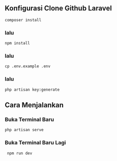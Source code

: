 ## Konfigurasi Clone Github Laravel
    composer install
### lalu

    npm install
### lalu
    cp .env.example .env

### lalu
    php artisan key:generate


## Cara Menjalankan
### Buka Terminal Baru
    php artisan serve
### Buka Terminal Baru Lagi
     npm run dev
